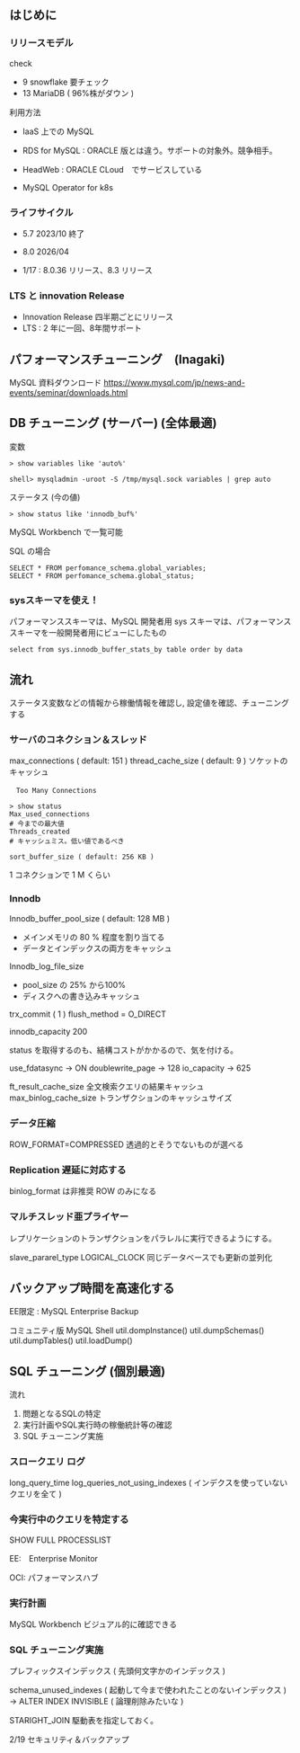 ## はじめに

### リリースモデル
check
 - 9 snowflake 要チェック
 - 13 MariaDB ( 96%株がダウン )

利用方法
 - IaaS 上での MySQL

 - RDS for MySQL : ORACLE 版とは違う。サポートの対象外。競争相手。
 - HeadWeb : ORACLE CLoud　でサービスしている
 - MySQL Operator for k8s

### ライフサイクル
 - 5.7 2023/10 終了
 - 8.0 2026/04

 - 1/17 : 8.0.36 リリース、8.3 リリース

### LTS と innovation Release
 - Innovation Release 四半期ごとにリリース
 - LTS : 2 年に一回、8年間サポート

## パフォーマンスチューニング　(Inagaki)

MySQL 資料ダウンロード
https://www.mysql.com/jp/news-and-events/seminar/downloads.html

## DB チューニング (サーバー) (全体最適)

変数
```
> show variables like 'auto%'
```

```
shell> mysqladmin -uroot -S /tmp/mysql.sock variables | grep auto
```

ステータス (今の値)
```
> show status like 'innodb_buf%'
```

MySQL Workbench で一覧可能


SQL の場合
```
SELECT * FROM perfomance_schema.global_variables;
SELECT * FROM perfomance_schema.global_status;
```

### sysスキーマを使え！
パフォーマンススキーマは、MySQL 開発者用
sys スキーマは、パフォーマンススキーマを一般開発者用にビューにしたもの

```
select from sys.innodb_buffer_stats_by table order by data
```

## 流れ
ステータス変数などの情報から稼働情報を確認し,
設定値を確認、チューニングする

### サーバのコネクション＆スレッド
max_connections ( default: 151 )
thread_cache_size ( default: 9 ) ソケットのキャッシュ

```
　Too Many Connections
```
```
> show status
Max_used_connections
# 今までの最大値
Threads_created
# キャッシュミス。低い値であるべき
```

```
sort_buffer_size ( default: 256 KB )
```
1 コネクションで 1 M くらい


### Innodb
Innodb_buffer_pool_size ( default: 128 MB )
- メインメモリの 80 % 程度を割り当てる
- データとインデックスの両方をキャッシュ

Innodb_log_file_size
- pool_size の 25% から100%
- ディスクへの書き込みキャッシュ

trx_commit ( 1 )
flush_method = O_DIRECT

innodb_capacity 200


status を取得するのも、結構コストがかかるので、気を付ける。


use_fdatasync → ON
doublewrite_page → 128
io_capacity → 625

ft_result_cache_size 全文検索クエリの結果キャッシュ
max_binlog_cache_size トランザクションのキャッシュサイズ

### データ圧縮
ROW_FORMAT=COMPRESSED
透過的とそうでないものが選べる

### Replication 遅延に対応する
binlog_format は非推奨
ROW のみになる

### マルチスレッド亜プライヤー
レプリケーションのトランザクションをパラレルに実行できるようにする。

slave_pararel_type
LOGICAL_CLOCK 同じデータベースでも更新の並列化

## バックアップ時間を高速化する
EE限定 : MySQL Enterprise Backup

コミュニティ版
MySQL Shell
util.dompInstance()
util.dumpSchemas()
util.dumpTables()
util.loadDump()



## SQL チューニング (個別最適)

流れ
1. 問題となるSQLの特定
2. 実行計画やSQL実行時の稼働統計等の確認
3. SQL チューニング実施

### スロークエリ ログ
long_query_time
log_queries_not_using_indexes ( インデクスを使っていないクエリを全て )

### 今実行中のクエリを特定する
SHOW FULL PROCESSLIST

EE:　Enterprise Monitor

OCI: パフォーマンスハブ


### 実行計画
MySQL Workbench
ビジュアル的に確認できる

### SQL チューニング実施

プレフィックスインデックス ( 先頭何文字かのインデックス )

schema_unused_indexes ( 起動して今まで使われたことのないインデックス )
→ ALTER INDEX INVISIBLE ( 論理削除みたいな )


STARIGHT_JOIN 駆動表を指定しておく。



2/19 セキュリティ＆バックアップ
